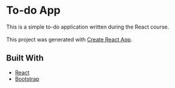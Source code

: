 # To-do App
This is a simple to-do application written during the React course.
<br /><br />
This project was generated with [Create React App](https://github.com/facebook/create-react-app).

## Built With
* [React](https://reactjs.org/)
* [Bootstrap](https://getbootstrap.com/)

